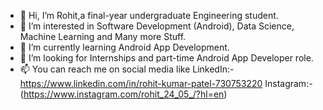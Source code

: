 - 👋 Hi, I’m Rohit,a final-year undergraduate Engineering student.
- 👀 I’m interested in Software Development (Android), Data Science, Machine Learning and Many more Stuff.
- 🌱 I’m currently learning Android App Development.
- 💞️ I’m looking for Internships and part-time Android App Developer role.
- 📫 You can reach me on social media like
LinkedIn:- https://www.linkedin.com/in/rohit-kumar-patel-730753220
Instagram:-(https://www.instagram.com/rohit_24_05_/?hl=en)

<!---
rohu2405/rohu2405 is a ✨ special ✨ repository because its `README.md` (this file) appears on your GitHub profile.
You can click the Preview link to take a look at your changes.
--->
